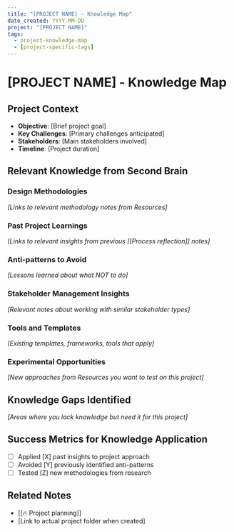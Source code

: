 ```yaml
---
title: "[PROJECT NAME] - Knowledge Map"
date_created: YYYY-MM-DD
project: "[PROJECT NAME]"
tags:
  - project-knowledge-map
  - [project-specific-tags]
---
```


# [PROJECT NAME] - Knowledge Map

## Project Context
- **Objective**: [Brief project goal]
- **Key Challenges**: [Primary challenges anticipated]
- **Stakeholders**: [Main stakeholders involved]
- **Timeline**: [Project duration]

## Relevant Knowledge from Second Brain

### Design Methodologies
*[Links to relevant methodology notes from Resources]*

### Past Project Learnings  
*[Links to relevant insights from previous [[Process reflection]] notes]*

### Anti-patterns to Avoid
*[Lessons learned about what NOT to do]*

### Stakeholder Management Insights
*[Relevant notes about working with similar stakeholder types]*

### Tools and Templates
*[Existing templates, frameworks, tools that apply]*

### Experimental Opportunities
*[New approaches from Resources you want to test on this project]*

## Knowledge Gaps Identified
*[Areas where you lack knowledge but need it for this project]*

## Success Metrics for Knowledge Application
- [ ] Applied [X] past insights to project approach
- [ ] Avoided [Y] previously identified anti-patterns  
- [ ] Tested [Z] new methodologies from research

## Related Notes
- [[🔥 Project planning]]
- [Link to actual project folder when created]
